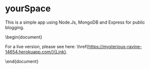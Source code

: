 # yourSpace

This is a simple app using Node.Js, MongoDB and Express for public blogging.

\begin{document}

For a live version, please see here: \href{https://mysterious-ravine-14654.herokuapp.com/}{Link}.

\end{document}

